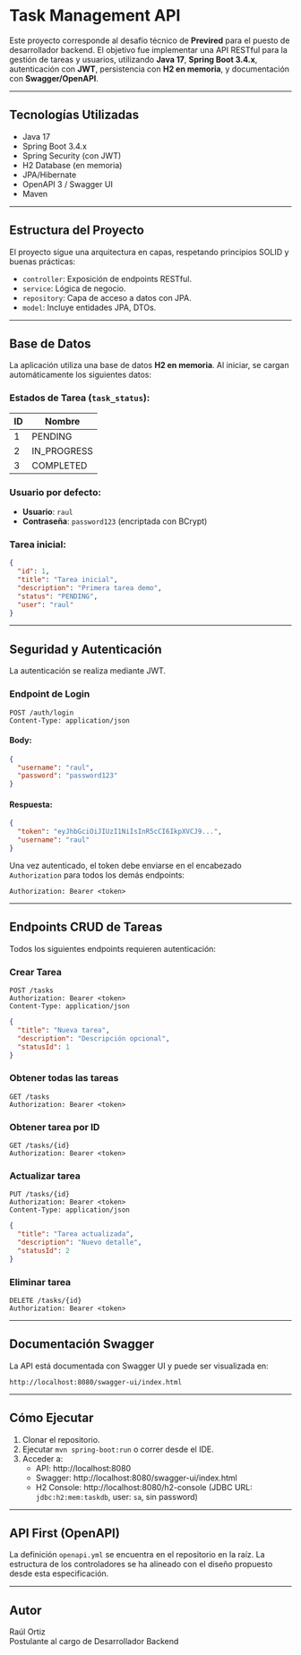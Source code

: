 # Task Management API

Este proyecto corresponde al desafío técnico de **Previred** para el puesto de desarrollador backend. El objetivo fue implementar una API RESTful para la gestión de tareas y usuarios, utilizando **Java 17**, **Spring Boot 3.4.x**, autenticación con **JWT**, persistencia con **H2 en memoria**, y documentación con **Swagger/OpenAPI**.

---

## Tecnologías Utilizadas

- Java 17
- Spring Boot 3.4.x
- Spring Security (con JWT)
- H2 Database (en memoria)
- JPA/Hibernate
- OpenAPI 3 / Swagger UI
- Maven

---

## Estructura del Proyecto

El proyecto sigue una arquitectura en capas, respetando principios SOLID y buenas prácticas:

- `controller`: Exposición de endpoints RESTful.
- `service`: Lógica de negocio.
- `repository`: Capa de acceso a datos con JPA.
- `model`: Incluye entidades JPA, DTOs.

---

## Base de Datos

La aplicación utiliza una base de datos **H2 en memoria**. Al iniciar, se cargan automáticamente los siguientes datos:

### Estados de Tarea (`task_status`):

| ID | Nombre       |
|----|--------------|
| 1  | PENDING      |
| 2  | IN_PROGRESS  |
| 3  | COMPLETED    |

### Usuario por defecto:

- **Usuario**: `raul`
- **Contraseña**: `password123` (encriptada con BCrypt)

### Tarea inicial:

```json
{
  "id": 1,
  "title": "Tarea inicial",
  "description": "Primera tarea demo",
  "status": "PENDING",
  "user": "raul"
}
```

---

## Seguridad y Autenticación

La autenticación se realiza mediante JWT.

### Endpoint de Login

```http
POST /auth/login
Content-Type: application/json
```

#### Body:
```json
{
  "username": "raul",
  "password": "password123"
}
```

#### Respuesta:
```json
{
  "token": "eyJhbGciOiJIUzI1NiIsInR5cCI6IkpXVCJ9...",
  "username": "raul"
}
```

Una vez autenticado, el token debe enviarse en el encabezado `Authorization` para todos los demás endpoints:

```
Authorization: Bearer <token>
```

---

## Endpoints CRUD de Tareas

Todos los siguientes endpoints requieren autenticación:

### Crear Tarea

```http
POST /tasks
Authorization: Bearer <token>
Content-Type: application/json
```

```json
{
  "title": "Nueva tarea",
  "description": "Descripción opcional",
  "statusId": 1
}
```

### Obtener todas las tareas

```http
GET /tasks
Authorization: Bearer <token>
```

### Obtener tarea por ID

```http
GET /tasks/{id}
Authorization: Bearer <token>
```

### Actualizar tarea

```http
PUT /tasks/{id}
Authorization: Bearer <token>
Content-Type: application/json
```

```json
{
  "title": "Tarea actualizada",
  "description": "Nuevo detalle",
  "statusId": 2
}
```

### Eliminar tarea

```http
DELETE /tasks/{id}
Authorization: Bearer <token>
```

---

## Documentación Swagger

La API está documentada con Swagger UI y puede ser visualizada en:

```
http://localhost:8080/swagger-ui/index.html
```

---

## Cómo Ejecutar

1. Clonar el repositorio.
2. Ejecutar `mvn spring-boot:run` o correr desde el IDE.
3. Acceder a:
    - API: http://localhost:8080
    - Swagger: http://localhost:8080/swagger-ui/index.html
    - H2 Console: http://localhost:8080/h2-console (JDBC URL: `jdbc:h2:mem:taskdb`, user: `sa`, sin password)

---

## API First (OpenAPI)

La definición `openapi.yml` se encuentra en el repositorio en la raíz. La estructura de los controladores se ha alineado con el diseño propuesto desde esta especificación.

---

## Autor

Raúl Ortiz  
Postulante al cargo de Desarrollador Backend  
